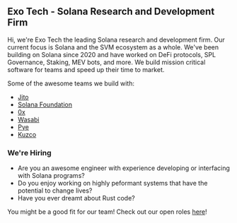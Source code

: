 
## Exo Tech - Solana Research and Development Firm

Hi, we're Exo Tech the leading Solana research and development firm. Our current focus is Solana and the SVM ecosystem as a whole.
We've been building on Solana since 2020 and have worked on DeFi protocols, SPL Governance, Staking, MEV bots, and more. We build mission critical software for teams and speed up their time to market.

Some of the awesome teams we build with:
- [Jito](https://www.jito.network/)
- [Solana Foundation](https://solana.org/)
- [0x](https://0x.org/)
- [Wasabi](https://www.wasabi.xyz/)
- [Pye](https://pye.fi/)
- [Kuzco](https://kuzco.xyz/)

### We're Hiring
- Are you an awesome engineer with experience developing or interfacing with Solana programs?
- Do you enjoy working on highly peformant systems that have the potential to change lives?
- Have you ever dreamt about Rust code?

You might be a good fit for our team! Check out our open roles [here](https://jobs.solana.com/companies/exo-tech)!

<!--

**Here are some ideas to get you started:**

🙋‍♀️ A short introduction - what is your organization all about?
🌈 Contribution guidelines - how can the community get involved?
👩‍💻 Useful resources - where can the community find your docs? Is there anything else the community should know?
🍿 Fun facts - what does your team eat for breakfast?
🧙 Remember, you can do mighty things with the power of [Markdown](https://docs.github.com/github/writing-on-github/getting-started-with-writing-and-formatting-on-github/basic-writing-and-formatting-syntax)
-->
